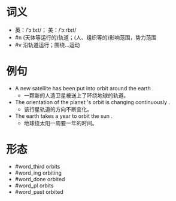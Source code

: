 # 词义
- 英：/ˈɔːbɪt/； 美：/ˈɔːrbɪt/
- #n (天体等运行的)轨道；(人、组织等的)影响范围，势力范围
- #v 沿轨道运行；围绕…运动
# 例句
- A new satellite has been put into orbit around the earth .
	- 一颗新的人造卫星被送上了环绕地球的轨道。
- The orientation of the planet 's orbit is changing continuously .
	- 该行星轨道的方向不断变化。
- The earth takes a year to orbit the sun .
	- 地球绕太阳一周要一年的时间。
# 形态
- #word_third orbits
- #word_ing orbiting
- #word_done orbited
- #word_pl orbits
- #word_past orbited
